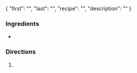 {
    "first": "",
    "last": "",
    "recipe": "",
    "description": ""
}

<div class="ingredients">
        <h3>Ingredients</h3>
        <ul>
          <li></li>
        </ul>
      </div>
      <div class="directions">
        <h3>Directions</h3>
        <ol>
          <li></li>
        </ol>
      </div>
